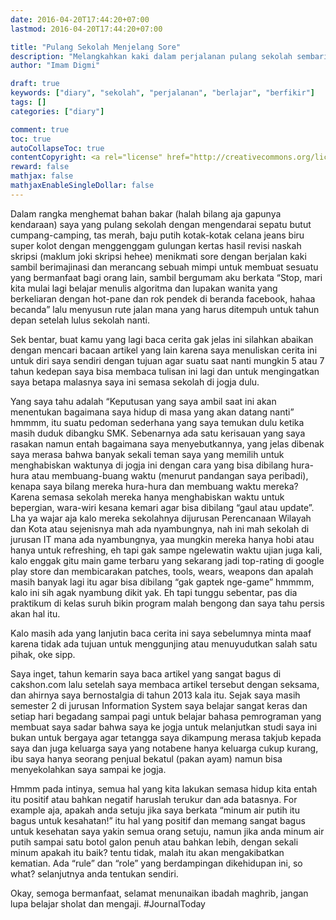 ```yaml
---
date: 2016-04-20T17:44:20+07:00
lastmod: 2016-04-20T17:44:20+07:00

title: "Pulang Sekolah Menjelang Sore"
description: "Melangkahkan kaki dalam perjalanan pulang sekolah sembari berfikir di Yogyakarta"
author: "Imam Digmi"

draft: true
keywords: ["diary", "sekolah", "perjalanan", "berlajar", "berfikir"]
tags: []
categories: ["diary"]

comment: true
toc: true
autoCollapseToc: true
contentCopyright: <a rel="license" href="http://creativecommons.org/licenses/by-nc-nd/4.0/">CC BY-NC-ND 4.0</a>
reward: false
mathjax: false
mathjaxEnableSingleDollar: false
---
```


Dalam rangka menghemat bahan bakar (halah bilang aja gapunya kendaraan) saya yang pulang sekolah dengan mengendarai sepatu butut cumpang-camping, tas merah, baju putih kotak-kotak celana jeans biru super kolot dengan menggenggam gulungan kertas hasil revisi naskah skripsi (maklum joki skripsi hehee) <!-- more --> menikmati sore dengan berjalan kaki sambil berimajinasi dan merancang sebuah mimpi untuk membuat sesuatu yang bermanfaat bagi orang lain, sambil bergumam aku berkata “Stop, mari kita mulai lagi belajar menulis algoritma dan lupakan wanita yang berkeliaran dengan hot-pane dan rok pendek di beranda facebook, hahaa becanda” lalu menyusun rute jalan mana yang harus ditempuh untuk tahun depan setelah lulus sekolah nanti.

Sek bentar, buat kamu yang lagi baca cerita gak jelas ini silahkan abaikan dengan mencari bacaan artikel yang lain karena saya menuliskan cerita ini untuk diri saya sendiri dengan tujuan agar suatu saat nanti mungkin 5 atau 7 tahun kedepan saya bisa membaca tulisan ini lagi dan untuk mengingatkan saya betapa malasnya saya ini semasa sekolah di jogja dulu.

Yang saya tahu adalah “Keputusan yang saya ambil saat ini akan menentukan bagaimana saya hidup di masa yang akan datang nanti” hmmmm, itu suatu pedoman sederhana yang saya temukan dulu ketika masih duduk dibangku SMK. Sebenarnya ada satu kerisauan yang saya rasakan namun entah bagaimana saya menyebutkannya, yang jelas dibenak saya merasa bahwa banyak sekali teman saya yang memilih untuk menghabiskan waktunya di jogja ini dengan cara yang bisa dibilang hura-hura atau membuang-buang waktu (menurut pandangan saya peribadi), kenapa saya bilang mereka hura-hura dan membuang waktu mereka? Karena semasa sekolah mereka hanya menghabiskan waktu untuk bepergian, wara-wiri kesana kemari agar bisa dibilang “gaul atau update”. Lha ya wajar aja kalo mereka sekolahnya dijurusan Perencanaan Wilayah dan Kota atau sejenisnya mah ada nyambungnya, nah ini mah sekolah di jurusan IT mana ada nyambungnya, yaa mungkin mereka hanya hobi atau hanya untuk refreshing, eh tapi gak sampe ngelewatin waktu ujian juga kali, kalo enggak gitu main game terbaru yang sekarang jadi top-rating di google play store dan membicarakan patches, tools, wears, weapons dan apalah masih banyak lagi itu agar bisa dibilang “gak gaptek nge-game” hmmmm, kalo ini sih agak nyambung dikit yak. Eh tapi tunggu sebentar, pas dia praktikum di kelas suruh bikin program malah bengong dan saya tahu persis akan hal itu.

Kalo masih ada yang lanjutin baca cerita ini saya sebelumnya minta maaf karena tidak ada tujuan untuk menggunjing atau menuyudutkan salah satu pihak, oke sipp.

Saya inget, tahun kemarin saya baca artikel yang sangat bagus di cakshon.com lalu setelah saya membaca artikel tersebut dengan seksama, dan ahirnya saya bernostalgia di tahun 2013 kala itu. Sejak saya masih semester 2 di jurusan Information System saya belajar sangat keras dan setiap hari begadang sampai pagi untuk belajar bahasa pemrograman yang membuat saya sadar bahwa saya ke jogja untuk melanjutkan studi saya ini bukan untuk bergaya agar tetangga saya dikampung merasa takjub kepada saya dan juga keluarga saya yang notabene hanya keluarga cukup kurang, ibu saya hanya seorang penjual bekatul (pakan ayam) namun bisa menyekolahkan saya sampai ke jogja.

Hmmm pada intinya, semua hal yang kita lakukan semasa hidup kita entah itu positif atau bahkan negatif haruslah terukur dan ada batasnya. For example aja, apakah anda setuju jika saya berkata “minum air putih itu bagus untuk kesahatan!” itu hal yang positif dan memang sangat bagus untuk kesehatan saya yakin semua orang setuju, namun jika anda minum air putih sampai satu botol galon penuh atau bahkan lebih, dengan sekali minum apakah itu baik? tentu tidak, malah itu akan mengakibatkan kematian. Ada “rule” dan “role” yang berdampingan dikehidupan ini, so what? selanjutnya anda tentukan sendiri.

Okay, semoga bermanfaat, selamat menunaikan ibadah maghrib, jangan lupa belajar sholat dan mengaji. ‪#‎JournalToday‬